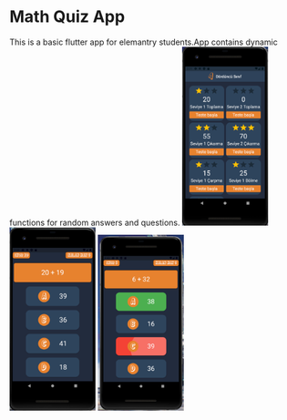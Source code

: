 # Math Quiz App

This is a basic flutter app for elemantry students.App contains dynamic functions for random answers and questions.
<img src=img/class_screen.png width=30%>
<img src=img/test_screen.png width=30%>
<img src=img/wrong.png width=30%>
